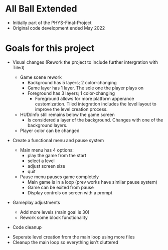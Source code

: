 # All Ball Extended
* Initially part of the PHYS-Final-Project
* Original code development ended May 2022

# Goals for this project
- Visual changes (Rework the project to include further intergration with Tiled)
  * Game scene rework
    - Background has 5 layers; 2 color-changing
    - Game layer has 1 layer. The sole one the player plays on
    - Foreground has 3 layers; 1 color-changing
      - Foreground allows for more platform apperance customization. Tiled integration includes the level layout to improve the level creation process. 
  * HUD/Info still remains below the game screen
    - Is considered a layer of the background. Changes with one of the background layers.
  * Player color can be changed
   
- Create a functional menu and pause system
  * Main menu has 4 options:    
    - play the game from the start
    - select a level
    - adjust screen size 
    - quit
  * Pause menu pauses game completely
    - Main game is in a loop (prev works have similar pause system)
    - Game can be exited from pause
    - Display controls on screen with a prompt

- Gameplay adjustments
  * Add more levels (main goal is 30)
  * Rework some block functionality

- Code cleanup
 * Seperate level creation from the main loop using more files
 * Cleanup the main loop so everything isn't cluttered 